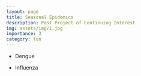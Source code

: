 ```yaml
---
layout: page
title: Seasonal Epidemics
description: Past Project of Continuing Interest
img: assets/img/1.jpg
importance: 3
category: fun
---
```


- Dengue

- Influenza